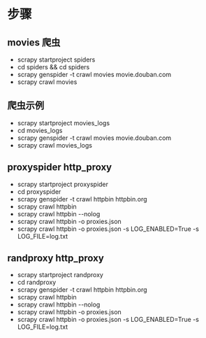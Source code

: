 # 步骤

## movies 爬虫

- scrapy startproject spiders
- cd spiders && cd spiders
- scrapy genspider -t crawl movies movie.douban.com
- scrapy crawl movies

## 爬虫示例

- scrapy startproject movies_logs
- cd movies_logs
- scrapy genspider -t crawl movies movie.douban.com
- scrapy crawl movies_logs

## proxyspider http_proxy

- scrapy startproject proxyspider
- cd proxyspider
- scrapy genspider -t crawl httpbin httpbin.org
- scrapy crawl httpbin
- scrapy crawl httpbin --nolog
- scrapy crawl httpbin -o proxies.json
- scrapy crawl httpbin -o proxies.json -s LOG_ENABLED=True -s LOG_FILE=log.txt

## randproxy http_proxy

- scrapy startproject randproxy
- cd randproxy
- scrapy genspider -t crawl httpbin httpbin.org
- scrapy crawl httpbin
- scrapy crawl httpbin --nolog
- scrapy crawl httpbin -o proxies.json
- scrapy crawl httpbin -o proxies.json -s LOG_ENABLED=True -s LOG_FILE=log.txt





